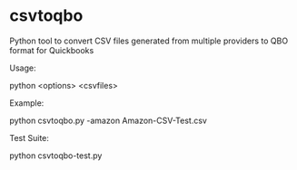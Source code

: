 csvtoqbo
========

Python tool to convert CSV files generated from multiple providers to QBO format for Quickbooks

Usage:

python \<options\> \<csvfiles\>

Example:

python csvtoqbo.py -amazon Amazon-CSV-Test.csv

Test Suite:

python csvtoqbo-test.py
